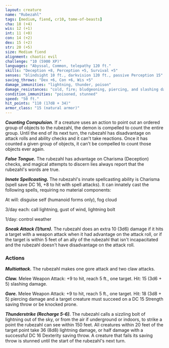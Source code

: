 ```yaml
---
layout: creature
name: "Rubezahl"
tags: [medium, fiend, cr10, tome-of-beasts]
cha: 18 (+4)
wis: 12 (+1)
int: 11 (+0)
con: 14 (+2)
dex: 15 (+2)
str: 20 (+5)
size: Medium fiend
alignment: chaotic evil
challenge: "10 (5900 XP)"
languages: "Abyssal, Common, telepathy 120 ft."
skills: "Deception +8, Perception +5, Survival +5"
senses: "blindsight 10 ft., darkvision 120 ft., passive Perception 15"
saving_throws: "Dex +6, Con +6, Wis +5"
damage_immunities: "lightning, thunder, poison"
damage_resistances: "cold, fire; bludgeoning, piercing, and slashing damage from nonmagical weapons"
condition_immunities: "poisoned, stunned"
speed: "50 ft."
hit_points: "110 (17d8 + 34)"
armor_class: "15 (natural armor)"
---
```


***Counting Compulsion.*** If a creature uses an action to point out an ordered group of objects to the rubezahl, the demon is compelled to count the entire group. Until the end of its next turn, the rubezahl has disadvantage on attack rolls and ability checks and it can't take reactions. Once it has counted a given group of objects, it can't be compelled to count those objects ever again.

***False Tongue.*** The rubezahl has advantage on Charisma (Deception) checks, and magical attempts to discern lies always report that the rubezahl's words are true.

***Innate Spellcasting.*** The rubezahl's innate spellcasting ability is Charisma (spell save DC 16, +8 to hit with spell attacks). It can innately cast the following spells, requiring no material components:

At will: disguise self (humanoid forms only), fog cloud

3/day each: call lightning, gust of wind, lightning bolt

1/day: control weather

***Sneak Attack (1/turn).*** The rubezahl does an extra 10 (3d6) damage if it hits a target with a weapon attack when it had advantage on the attack roll, or if the target is within 5 feet of an ally of the rubezahl that isn't incapacitated and the rubezahl doesn't have disadvantage on the attack roll.

### Actions

***Multiattack.*** The rubezahl makes one gore attack and two claw attacks.

***Claw.*** Melee Weapon Attack: +9 to hit, reach 5 ft., one target. Hit: 15 (3d6 + 5) slashing damage.

***Gore.*** Melee Weapon Attack: +9 to hit, reach 5 ft., one target. Hit: 18 (3d8 + 5) piercing damage and a target creature must succeed on a DC 15 Strength saving throw or be knocked prone.

***Thunderstrike (Recharge 5-6).*** The rubezahl calls a sizzling bolt of lightning out of the sky, or from the air if underground or indoors, to strike a point the rubezahl can see within 150 feet. All creatures within 20 feet of the target point take 36 (8d8) lightning damage, or half damage with a successful DC 16 Dexterity saving throw. A creature that fails its saving throw is stunned until the start of the rubezahl's next turn.

